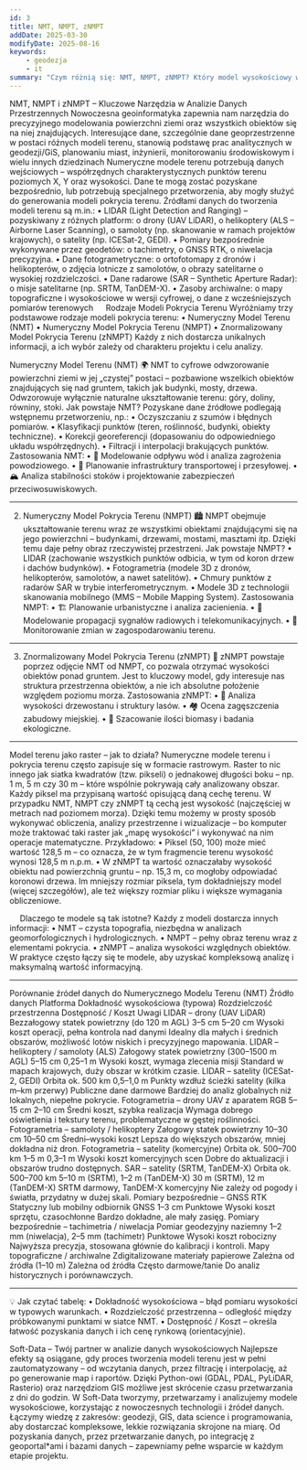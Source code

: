 ```yaml
---
id: 3
title: NMT, NMPT, zNMPT
addDate: 2025-03-30
modifyDate: 2025-08-16
keywords:
    - geodezja
    - it
summary: "Czym różnią się: NMT, NMPT, zNMPT? Który model wysokościowy wybrać do konkretnego zadania?"
---
```


NMT, NMPT i zNMPT – Kluczowe Narzędzia w Analizie Danych Przestrzennych
Nowoczesna geoinformatyka zapewnia nam narzędzia do precyzyjnego modelowania powierzchni ziemi oraz wszystkich obiektów się na niej znajdujących. Interesujące dane, szczególnie dane geoprzestrzenne w postaci różnych modeli terenu, stanowią podstawę prac analitycznych w geodezji/GiS, planowaniu miast, inżynierii, monitorowaniu środowiskowym i wielu innych dziedzinach
Numeryczne modele terenu potrzebują danych wejściowych – współrzędnych charakterystycznych punktów terenu poziomych X, Y oraz wysokości. Dane te mogą zostać pozyskane bezpośrednio, lub potrzebują specjalnego przetworzenia, aby mogły służyć do generowania modeli pokrycia terenu.
Źródłami danych do tworzenia modeli terenu są m.in.:
•	LIDAR (Light Detection and Ranging) – pozyskiwany z różnych platform:
    o	drony (UAV LiDAR),
    o	helikoptery (ALS – Airborne Laser Scanning),
    o	samoloty (np. skanowanie w ramach projektów krajowych),
    o	satelity (np. ICESat-2, GEDI).
•	Pomiary bezpośrednie wykonywane przez geodetów:
    o	tachimetry,
    o	GNSS RTK,
    o	niwelacja precyzyjna.
•	Dane fotogrametryczne:
    o	ortofotomapy z dronów i helikopterów,
    o	zdjęcia lotnicze z samolotów,
    o	obrazy satelitarne o wysokiej rozdzielczości.
•	Dane radarowe (SAR – Synthetic Aperture Radar):
    o	misje satelitarne (np. SRTM, TanDEM-X).
•	Zasoby archiwalne:
    o	mapy topograficzne i wysokościowe w wersji cyfrowej,
    o	dane z wcześniejszych pomiarów terenowych
     
Rodzaje Modeli Pokrycia Terenu
Wyróżniamy trzy podstawowe rodzaje modeli pokrycia terenu:
•	Numeryczny Model Terenu (NMT)
•	Numeryczny Model Pokrycia Terenu (NMPT)
•	Znormalizowany Model Pokrycia Terenu (zNMPT)
Każdy z nich dostarcza unikalnych informacji, a ich wybór zależy od charakteru projektu i celu analizy.


Numeryczny Model Terenu (NMT) 🌍
NMT to cyfrowe odwzorowanie powierzchni ziemi w jej „czystej” postaci – pozbawione wszelkich obiektów znajdujących się nad gruntem, takich jak budynki, mosty, drzewa. Odwzorowuje wyłącznie naturalne ukształtowanie terenu: góry, doliny, równiny, stoki.
Jak powstaje NMT?
Pozyskane dane źródłowe podlegają wstępnemu przetworzeniu, np.:
•	Oczyszczaniu z szumów i błędnych pomiarów.
•	Klasyfikacji punktów (teren, roślinność, budynki, obiekty techniczne).
•	Korekcji georeferencji (dopasowaniu do odpowiedniego układu współrzędnych).
•	Filtracji i interpolacji brakujących punktów.
Zastosowania NMT:
•	🌊 Modelowanie odpływu wód i analiza zagrożenia powodziowego.
•	🚧 Planowanie infrastruktury transportowej i przesyłowej.
•	🏔️ Analiza stabilności stoków i projektowanie zabezpieczeń przeciwosuwiskowych.
________________________________________
2. Numeryczny Model Pokrycia Terenu (NMPT) 🏙️
NMPT obejmuje ukształtowanie terenu wraz ze wszystkimi obiektami znajdującymi się na jego powierzchni – budynkami, drzewami, mostami, masztami itp. Dzięki temu daje pełny obraz rzeczywistej przestrzeni.
Jak powstaje NMPT?
•	LIDAR (zachowanie wszystkich punktów odbicia, w tym od koron drzew i dachów budynków).
•	Fotogrametria (modele 3D z dronów, helikopterów, samolotów, a nawet satelitów).
•	Chmury punktów z radarów SAR w trybie interferometrycznym.
•	Modele 3D z technologii skanowania mobilnego (MMS – Mobile Mapping System).
Zastosowania NMPT:
•	🏗️ Planowanie urbanistyczne i analiza zacienienia.
•	📡 Modelowanie propagacji sygnałów radiowych i telekomunikacyjnych.
•	🌾 Monitorowanie zmian w zagospodarowaniu terenu.
________________________________________
3. Znormalizowany Model Pokrycia Terenu (zNMPT) 🌲
zNMPT powstaje poprzez odjęcie NMT od NMPT, co pozwala otrzymać wysokości obiektów ponad gruntem. Jest to kluczowy model, gdy interesuje nas struktura przestrzenna obiektów, a nie ich absolutne położenie względem poziomu morza.
Zastosowania zNMPT:
•	🌳 Analiza wysokości drzewostanu i struktury lasów.
•	🏘️ Ocena zagęszczenia zabudowy miejskiej.
•	🍃 Szacowanie ilości biomasy i badania ekologiczne.
________________________________________
Model terenu jako raster – jak to działa?
Numeryczne modele terenu i pokrycia terenu często zapisuje się w formacie rastrowym.
Raster to nic innego jak siatka kwadratów (tzw. pikseli) o jednakowej długości boku – np. 1 m, 5 m czy 30 m – które wspólnie pokrywają cały analizowany obszar.
Każdy piksel ma przypisaną wartość opisującą daną cechę terenu.
W przypadku NMT, NMPT czy zNMPT tą cechą jest wysokość (najczęściej w metrach nad poziomem morza).
Dzięki temu możemy w prosty sposób wykonywać obliczenia, analizy przestrzenne i wizualizacje – bo komputer może traktować taki raster jak „mapę wysokości” i wykonywać na nim operacje matematyczne.
Przykładowo:
•	Piksel (50, 100) może mieć wartość 128,5 m – co oznacza, że w tym fragmencie terenu wysokość wynosi 128,5 m n.p.m.
•	W zNMPT ta wartość oznaczałaby wysokość obiektu nad powierzchnią gruntu – np. 15,3 m, co mogłoby odpowiadać koronowi drzewa.
Im mniejszy rozmiar piksela, tym dokładniejszy model (więcej szczegółów), ale też większy rozmiar pliku i większe wymagania obliczeniowe.




 
Dlaczego te modele są tak istotne?
Każdy z modeli dostarcza innych informacji:
•	NMT – czysta topografia, niezbędna w analizach geomorfologicznych i hydrologicznych.
•	NMPT – pełny obraz terenu wraz z elementami pokrycia.
•	zNMPT – analiza wysokości względnych obiektów.
W praktyce często łączy się te modele, aby uzyskać kompleksową analizę i maksymalną wartość informacyjną.
________________________________________
Porównanie źródeł danych do Numerycznego Modelu Terenu (NMT)
Źródło danych	Platforma	Dokładność wysokościowa (typowa)	Rozdzielczość przestrzenna	Dostępność / Koszt	Uwagi
LIDAR – drony (UAV LiDAR)	Bezzałogowy statek powietrzny (do 120 m AGL)	3–5 cm	5–20 cm	Wysoki koszt operacji, pełna kontrola nad danymi	Idealny dla małych i średnich obszarów, możliwość lotów niskich i precyzyjnego mapowania.
LIDAR – helikoptery / samoloty (ALS)	Załogowy statek powietrzny (300–1500 m AGL)	5–15 cm	0,25–1 m	Wysoki koszt, wymaga zlecenia misji	Standard w mapach krajowych, duży obszar w krótkim czasie.
LIDAR – satelity (ICESat-2, GEDI)	Orbita ok. 500 km	0,5–1,0 m	Punkty wzdłuż ścieżki satelity (kilka m–km przerwy)	Publiczne dane darmowe	Bardziej do analiz globalnych niż lokalnych, niepełne pokrycie.
Fotogrametria – drony	UAV z aparatem RGB	5–15 cm	2–10 cm	Średni koszt, szybka realizacja	Wymaga dobrego oświetlenia i tekstury terenu, problematyczne w gęstej roślinności.
Fotogrametria – samoloty / helikoptery	Załogowy statek powietrzny	10–30 cm	10–50 cm	Średni–wysoki koszt	Lepsza do większych obszarów, mniej dokładna niż dron.
Fotogrametria – satelity (komercyjne)	Orbita ok. 500–700 km	1–5 m	0,3–1 m	Wysoki koszt komercyjnych scen	Dobre do aktualizacji i obszarów trudno dostępnych.
SAR – satelity (SRTM, TanDEM-X)	Orbita ok. 500–700 km	5–10 m (SRTM), 1–2 m (TanDEM-X)	30 m (SRTM), 12 m (TanDEM-X)	SRTM darmowy, TanDEM-X komercyjny	Nie zależy od pogody i światła, przydatny w dużej skali.
Pomiary bezpośrednie – GNSS RTK	Statyczny lub mobilny odbiornik GNSS	1–3 cm	Punktowe	Wysoki koszt sprzętu, czasochłonne	Bardzo dokładne, ale mały zasięg.
Pomiary bezpośrednie – tachimetria / niwelacja	Pomiar geodezyjny naziemny	1–2 mm (niwelacja), 2–5 mm (tachimetr)	Punktowe	Wysoki koszt robocizny	Najwyższa precyzja, stosowana głównie do kalibracji i kontroli.
Mapy topograficzne / archiwalne	Zdigitalizowane materiały papierowe	Zależna od źródła (1–10 m)	Zależna od źródła	Często darmowe/tanie	Do analiz historycznych i porównawczych.
________________________________________
💡 Jak czytać tabelę:
•	Dokładność wysokościowa – błąd pomiaru wysokości w typowych warunkach.
•	Rozdzielczość przestrzenna – odległość między próbkowanymi punktami w siatce NMT.
•	Dostępność / Koszt – określa łatwość pozyskania danych i ich cenę rynkową (orientacyjnie).



Soft-Data – Twój partner w analizie danych wysokościowych
Najlepsze efekty są osiągane, gdy proces tworzenia modeli terenu jest w pełni zautomatyzowany – od wczytania danych, przez filtrację i interpolację, aż po generowanie map i raportów. Dzięki Python-owi (GDAL, PDAL, PyLiDAR, Rasterio) oraz narzędziom GIS możliwe jest skrócenie czasu przetwarzania z dni do godzin.
W Soft-Data tworzymy, przetwarzamy i analizujemy modele wysokościowe, korzystając z nowoczesnych technologii i źródeł danych. Łączymy wiedzę z zakresów: geodezji, GIS, data science i programowania, aby dostarczać kompleksowe, lekkie rozwiązania skrojone na miarę.
Od pozyskania danych, przez przetwarzanie danych, po integrację z geoportal*ami i bazami danych – zapewniamy pełne wsparcie w każdym etapie projektu.
